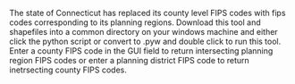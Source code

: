 The state of Connecticut has replaced its county level FIPS codes with fips codes corresponding to its planning regions.
Download this tool and shapefiles into a common directory on your windows machine and either click the python script or convert to .pyw and double click to run this tool.
Enter a county FIPS code in the GUI field to return intersecting planning region FIPS codes or enter a planning district FIPS code to return inetrsecting county FIPS codes.
